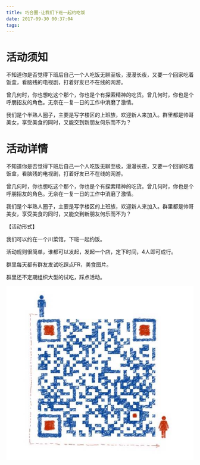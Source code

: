 ```yaml
---
title: 巧合圈-让我们下班一起约吃饭
date: 2017-09-30 00:37:04
tags:
---
```

# 活动须知

不知道你是否觉得下班后自己一个人吃饭无聊至极，漫漫长夜，又要一个回家吃着饭盒，看脑残的电视剧，打着好友已不在线的网游。 

曾几何时，你也想吃这个那个，你也是个有探索精神的吃货。曾几何时，你也是个呼朋招友的角色。无奈在一复一日的工作中消磨了激情。 

我们是个半熟人圈子，主要是写字楼区的上班族，欢迎新人来加入。群里都是帅哥美女，享受美食的同时，又能交到新朋友何乐而不为？
# 活动详情

不知道你是否觉得下班后自己一个人吃饭无聊至极，漫漫长夜，又要一个回家吃着饭盒，看脑残的电视剧，打着好友已不在线的网游。 

曾几何时，你也想吃这个那个，你也是个有探索精神的吃货。曾几何时，你也是个呼朋招友的角色。无奈在一复一日的工作中消磨了激情。 

我们是个半熟人圈子，主要是写字楼区的上班族，欢迎新人来加入。群里都是帅哥美女，享受美食的同时，又能交到新朋友何乐而不为？ 


【活动形式】 

我们可以约在一个川菜馆，下班一起约饭。 

活动规则很简单，谁都可以发起，发起一个店，定下时间，4人即可成行。 

群里每天都有群友发试吃踩点FR，美食图片。 

群里还不定期组织大型的试吃，踩点活动。 

![image](https://raw.githubusercontent.com/tongyuanfeng/qiaohe_web/master/img/add_weixinjpg.jpg)